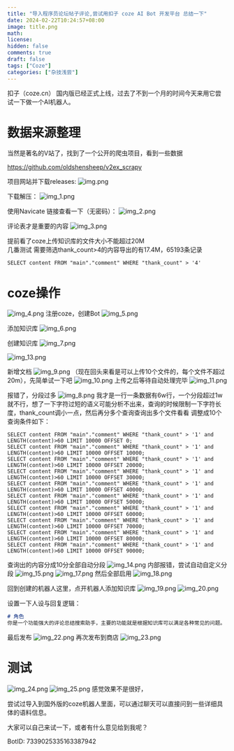 ```yaml
---
title: "导入程序员论坛帖子评论,尝试用扣子 coze AI Bot 开发平台 总结一下"
date: 2024-02-22T10:24:57+08:00
image: title.png
math:
license:
hidden: false
comments: true
draft: false
tags: ["Coze"]
categories: ["杂技浅尝"]
---
```


扣子（coze.cn） 国内版已经正式上线，过去了不到一个月的时间今天来用它尝试一下做一个AI机器人。

# 数据来源整理
当然是著名的V站了，找到了一个公开的爬虫项目，看到一些数据

https://github.com/oldshensheep/v2ex_scrapy

项目网站并下载releases:
![img.png](img.png)

下载解压：
![img_1.png](img_1.png)

使用Navicate 链接查看一下（无密码）：
![img_2.png](img_2.png)

评论表才是重要的内容
![img_3.png](img_3.png)

提前看了coze上传知识库的文件大小不能超过20M  
几番测试 需要筛选thank_count>4的内容导出的有17.4M，65193条记录


```sqlite
SELECT content FROM "main"."comment" WHERE "thank_count" > '4'
```

# coze操作

![img_4.png](img_4.png)
注册coze，创建Bot
![img_5.png](img_5.png)

添加知识库
![img_6.png](img_6.png)

创建知识库
![img_7.png](img_7.png)

![img_13.png](img_13.png)

新增文档
![img_9.png](img_9.png)
（现在回头来看是可以上传10个文件的，每个文件不超过20m），先简单试一下吧
![img_10.png](img_10.png)
上传之后等待自动处理完毕
![img_11.png](img_11.png)

报错了，分段过多
![img_8.png](img_8.png)
我才是一行一条数据有6w行，一个分段超过1w就不行，想了一下字符过短的语义可能分析不出来，查询的时候限制一下字符长度，thank_count调小一点，然后再分多个查询查询出多个文件看看
调整成10个查询条件如下：
```sqlite
SELECT content FROM "main"."comment" WHERE "thank_count" > '1' and LENGTH(content)>60 LIMIT 10000 OFFSET 0;
SELECT content FROM "main"."comment" WHERE "thank_count" > '1' and LENGTH(content)>60 LIMIT 10000 OFFSET 10000;
SELECT content FROM "main"."comment" WHERE "thank_count" > '1' and LENGTH(content)>60 LIMIT 10000 OFFSET 20000;
SELECT content FROM "main"."comment" WHERE "thank_count" > '1' and LENGTH(content)>60 LIMIT 10000 OFFSET 30000;
SELECT content FROM "main"."comment" WHERE "thank_count" > '1' and LENGTH(content)>60 LIMIT 10000 OFFSET 40000;
SELECT content FROM "main"."comment" WHERE "thank_count" > '1' and LENGTH(content)>60 LIMIT 10000 OFFSET 50000;
SELECT content FROM "main"."comment" WHERE "thank_count" > '1' and LENGTH(content)>60 LIMIT 10000 OFFSET 60000;
SELECT content FROM "main"."comment" WHERE "thank_count" > '1' and LENGTH(content)>60 LIMIT 10000 OFFSET 70000;
SELECT content FROM "main"."comment" WHERE "thank_count" > '1' and LENGTH(content)>60 LIMIT 10000 OFFSET 80000;
SELECT content FROM "main"."comment" WHERE "thank_count" > '1' and LENGTH(content)>60 LIMIT 10000 OFFSET 90000;

```
查询出的内容分成10分全部自动分段
![img_14.png](img_14.png)
内部报错，尝试自动自定义分段
![img_15.png](img_15.png)
![img_17.png](img_17.png)
然后全部启用
![img_18.png](img_18.png)

回到创建的机器人这里，点开机器人添加知识库
![img_19.png](img_19.png)
![img_20.png](img_20.png)

设置一下人设与回复逻辑：
```markdown
# 角色
你是一个功能强大的评论总结搜索助手，主要的功能就是根据知识库可以满足各种常见的问题。
```
最后发布
![img_22.png](img_22.png)
再次发布到商店
![img_23.png](img_23.png)

# 测试
![img_24.png](img_24.png)
![img_25.png](img_25.png)
感觉效果不是很好，

尝试过导入到国外版的coze机器人里面，可以通过聊天可以直接问到一些详细具体的语料信息。

大家可以自己来试一下，或者有什么意见给到我呢？

BotID: 7339025335163387942